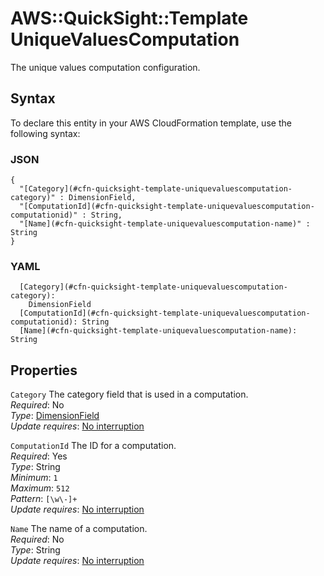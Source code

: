 # AWS::QuickSight::Template UniqueValuesComputation<a name="aws-properties-quicksight-template-uniquevaluescomputation"></a>

The unique values computation configuration\.

## Syntax<a name="aws-properties-quicksight-template-uniquevaluescomputation-syntax"></a>

To declare this entity in your AWS CloudFormation template, use the following syntax:

### JSON<a name="aws-properties-quicksight-template-uniquevaluescomputation-syntax.json"></a>

```
{
  "[Category](#cfn-quicksight-template-uniquevaluescomputation-category)" : DimensionField,
  "[ComputationId](#cfn-quicksight-template-uniquevaluescomputation-computationid)" : String,
  "[Name](#cfn-quicksight-template-uniquevaluescomputation-name)" : String
}
```

### YAML<a name="aws-properties-quicksight-template-uniquevaluescomputation-syntax.yaml"></a>

```
  [Category](#cfn-quicksight-template-uniquevaluescomputation-category): 
    DimensionField
  [ComputationId](#cfn-quicksight-template-uniquevaluescomputation-computationid): String
  [Name](#cfn-quicksight-template-uniquevaluescomputation-name): String
```

## Properties<a name="aws-properties-quicksight-template-uniquevaluescomputation-properties"></a>

`Category`  <a name="cfn-quicksight-template-uniquevaluescomputation-category"></a>
The category field that is used in a computation\.  
*Required*: No  
*Type*: [DimensionField](aws-properties-quicksight-template-dimensionfield.md)  
*Update requires*: [No interruption](https://docs.aws.amazon.com/AWSCloudFormation/latest/UserGuide/using-cfn-updating-stacks-update-behaviors.html#update-no-interrupt)

`ComputationId`  <a name="cfn-quicksight-template-uniquevaluescomputation-computationid"></a>
The ID for a computation\.  
*Required*: Yes  
*Type*: String  
*Minimum*: `1`  
*Maximum*: `512`  
*Pattern*: `[\w\-]+`  
*Update requires*: [No interruption](https://docs.aws.amazon.com/AWSCloudFormation/latest/UserGuide/using-cfn-updating-stacks-update-behaviors.html#update-no-interrupt)

`Name`  <a name="cfn-quicksight-template-uniquevaluescomputation-name"></a>
The name of a computation\.  
*Required*: No  
*Type*: String  
*Update requires*: [No interruption](https://docs.aws.amazon.com/AWSCloudFormation/latest/UserGuide/using-cfn-updating-stacks-update-behaviors.html#update-no-interrupt)